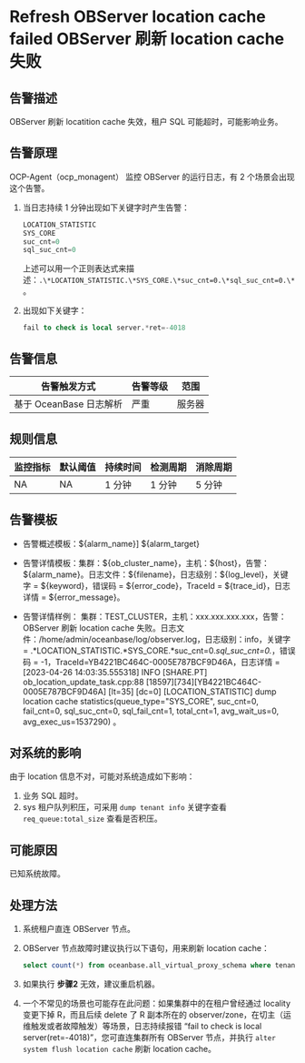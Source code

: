 # Refresh OBServer location cache failed OBServer 刷新 location cache 失败

## 告警描述

OBServer 刷新 locatition cache 失效，租户 SQL 可能超时，可能影响业务。

## 告警原理

OCP-Agent（ocp_monagent） 监控 OBServer 的运行日志，有 2 个场景会出现这个告警。

1. 当日志持续 1 分钟出现如下关键字时产生告警：

    ```SQL
    LOCATION_STATISTIC
    SYS_CORE
    suc_cnt=0
    sql_suc_cnt=0
    ```

    上述可以用一个正则表达式来描述：`.\*LOCATION_STATISTIC.\*SYS_CORE.\*suc_cnt=0.\*sql_suc_cnt=0.\*` 。

2. 出现如下关键字：

    ```SQL
    fail to check is local server.*ret=-4018
    ```

## 告警信息

| 告警触发方式     | 告警等级 | 范围   |
| ---------------- | -------- | ------ |
| 基于 OceanBase 日志解析 | 严重     | 服务器 |

## 规则信息

| 监控指标 | 默认阈值 | 持续时间 | 检测周期 | 消除周期 |
| -------- | -------- | -------- | -------- | -------- |
| NA       | NA       | 1 分钟   | 1 分钟   | 5 分钟   |

## 告警模板

* 告警概述模板：\${alarm_name}] ${alarm_target}

* 告警详情模板：集群：\${ob_cluster_name}，主机：\${host}，告警：\${alarm_name}。日志文件：\${filename}，日志级别：\${log_level}，关键字 = \${keyword}，错误码 = \${error_code}，TraceId = \${trace_id}，日志详情 = \${error_message}。

* 告警详情样例： 集群：TEST_CLUSTER，主机：xxx.xxx.xxx.xxx，告警：OBServer 刷新 location cache 失败。日志文件：/home/admin/oceanbase/log/observer.log，日志级别：info，关键字 = .*LOCATION_STATISTIC.*SYS_CORE.*suc_cnt=0.*sql_suc_cnt=0.*，错误码 = -1，TraceId=YB4221BC464C-0005E787BCF9D46A，日志详情 = [2023-04-26 14:03:35.555318] INFO [SHARE.PT] ob_location_update_task.cpp:88 [18597][734][YB4221BC464C-0005E787BCF9D46A] [lt=35] [dc=0] [LOCATION_STATISTIC] dump location cache statistics(queue_type="SYS_CORE", suc_cnt=0, fail_cnt=0, sql_suc_cnt=0, sql_fail_cnt=1, total_cnt=1, avg_wait_us=0, avg_exec_us=1537290) 。

## 对系统的影响

由于 location 信息不对，可能对系统造成如下影响：

1. 业务 SQL 超时。
2. sys 租户队列积压，可采用 `dump tenant info` 关键字查看 `req_queue:total_size` 查看是否积压。

## 可能原因

已知系统故障。

## 处理方法

1. 系统租户直连 OBServer 节点。

2. OBServer 节点故障时建议执行以下语句，用来刷新 location cache：

    ```SQL
    select count(*) from oceanbase.all_virtual_proxy_schema where tenant_name = "sys" and database_name = "oceanbase" and table_name = "all_core_table" and partition_id = 0;
    ```

3. 如果执行 **步骤2** 无效，建议重启机器。

4. 一个不常见的场景也可能存在此问题：如果集群中的在租户曾经通过 locality 变更下掉 R，而且后续 delete 了 R 副本所在的 observer/zone，在切主（运维触发或者故障触发）等场景，日志持续报错 “fail to check is local server(ret=-4018)”，您可直连集群所有 OBServer 节点，并执行 `alter system flush location cache` 刷新 location cache。
